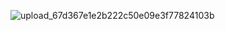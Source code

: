 ![upload_67d367e1e2b222c50e09e3f77824103b](https://github.com/user-attachments/assets/1b0e4656-e33d-472a-83f8-78a82464209b)

